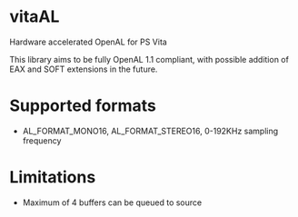 # vitaAL
Hardware accelerated OpenAL for PS Vita

This library aims to be fully OpenAL 1.1 compliant, with possible addition of EAX and SOFT extensions in the future.
# Supported formats
- AL_FORMAT_MONO16, AL_FORMAT_STEREO16, 0-192KHz sampling frequency
# Limitations
- Maximum of 4 buffers can be queued to source
